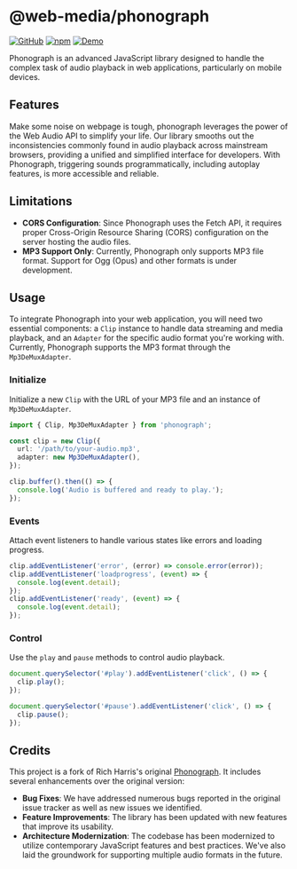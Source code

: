 # @web-media/phonograph

[![GitHub](https://img.shields.io/github/license/web-media-foundation/infrastructure)](https://github.com/Web-Media-Foundation/infrastructure)
[![npm](https://img.shields.io/npm/v/%40web-media%2Fphonograph)](https://www.npmjs.com/package/@web-media/phonograph)
[![Demo](https://img.shields.io/badge/demo-blue?logo=CodeSandbox&label=CSB)](https://codesandbox.io/p/sandbox/web-media-phonograph-wpwz6m)

Phonograph is an advanced JavaScript library designed to handle the complex task of audio playback in web applications, particularly on mobile devices.

## Features

Make some noise on webpage is tough, phonograph leverages the power of the Web Audio API to simplify your life. Our library smooths out the inconsistencies commonly found in audio playback across mainstream browsers, providing a unified and simplified interface for developers. With Phonograph, triggering sounds programmatically, including autoplay features, is more accessible and reliable.

## Limitations

- **CORS Configuration**: Since Phonograph uses the Fetch API, it requires proper Cross-Origin Resource Sharing (CORS) configuration on the server hosting the audio files.
- **MP3 Support Only**: Currently, Phonograph only supports MP3 file format. Support for Ogg (Opus) and other formats is under development.

## Usage

To integrate Phonograph into your web application, you will need two essential components: a `Clip` instance to handle data streaming and media playback, and an `Adapter` for the specific audio format you're working with. Currently, Phonograph supports the MP3 format through the `Mp3DeMuxAdapter`.

### Initialize

Initialize a new `Clip` with the URL of your MP3 file and an instance of `Mp3DeMuxAdapter`.

```ts
import { Clip, Mp3DeMuxAdapter } from 'phonograph';

const clip = new Clip({
  url: '/path/to/your-audio.mp3',
  adapter: new Mp3DeMuxAdapter(),
});

clip.buffer().then(() => {
  console.log('Audio is buffered and ready to play.');
});
```

### Events

Attach event listeners to handle various states like errors and loading progress.

```ts
clip.addEventListener('error', (error) => console.error(error));
clip.addEventListener('loadprogress', (event) => {
  console.log(event.detail);
});
clip.addEventListener('ready', (event) => {
  console.log(event.detail);
});
```

### Control
Use the `play` and `pause` methods to control audio playback.

```ts
document.querySelector('#play').addEventListener('click', () => {
  clip.play();
});

document.querySelector('#pause').addEventListener('click', () => {
  clip.pause();
});
```


## Credits

This project is a fork of Rich Harris's original [Phonograph](https://github.com/Rich-Harris/phonograph). It includes several enhancements over the original version:

- **Bug Fixes**: We have addressed numerous bugs reported in the original issue tracker as well as new issues we identified.
- **Feature Improvements**: The library has been updated with new features that improve its usability.
- **Architecture Modernization**: The codebase has been modernized to utilize contemporary JavaScript features and best practices. We've also laid the groundwork for supporting multiple audio formats in the future.
